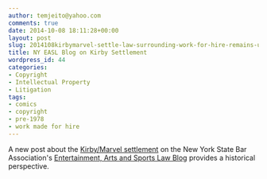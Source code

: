 ```yaml
---
author: temjeito@yahoo.com
comments: true
date: 2014-10-08 18:11:28+00:00
layout: post
slug: 2014108kirbymarvel-settle-law-surrounding-work-for-hire-remains-unsettled-the-entertainment-arts-and-sports-law-blog
title: NY EASL Blog on Kirby Settlement
wordpress_id: 44
categories:
- Copyright
- Intellectual Property
- Litigation
tags:
- comics
- copyright
- pre-1978
- work made for hire
---
```


A new post about the [Kirby/Marvel settlement](http://mbsmithlaw.com/nerdlawyer/2014/9/30/we-interrupt-this-lawsuit-to-bring-you-more-superhero-movies) on the New York State Bar Association's [Entertainment, Arts and Sports Law Blog](http://nysbar.com/blogs/EASL/) provides a historical perspective.
